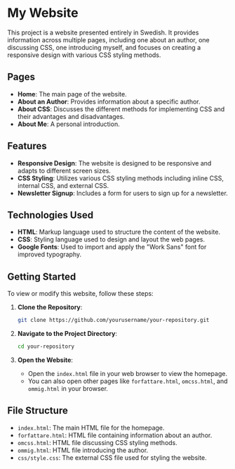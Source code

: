 # My Website

This project is a website presented entirely in Swedish. It provides information across multiple pages, including one about an author, one discussing CSS, one introducing myself, and focuses on creating a responsive design with various CSS styling methods.

## Pages

- **Home**: The main page of the website.
- **About an Author**: Provides information about a specific author.
- **About CSS**: Discusses the different methods for implementing CSS and their advantages and disadvantages.
- **About Me**: A personal introduction.

## Features

- **Responsive Design**: The website is designed to be responsive and adapts to different screen sizes.
- **CSS Styling**: Utilizes various CSS styling methods including inline CSS, internal CSS, and external CSS.
- **Newsletter Signup**: Includes a form for users to sign up for a newsletter.

## Technologies Used

- **HTML**: Markup language used to structure the content of the website.
- **CSS**: Styling language used to design and layout the web pages.
- **Google Fonts**: Used to import and apply the "Work Sans" font for improved typography.

## Getting Started

To view or modify this website, follow these steps:

1. **Clone the Repository**: 
    ```bash
    git clone https://github.com/yourusername/your-repository.git
    ```

2. **Navigate to the Project Directory**:
    ```bash
    cd your-repository
    ```

3. **Open the Website**:
   - Open the `index.html` file in your web browser to view the homepage.
   - You can also open other pages like `forfattare.html`, `omcss.html`, and `ommig.html` in your browser.

## File Structure

- `index.html`: The main HTML file for the homepage.
- `forfattare.html`: HTML file containing information about an author.
- `omcss.html`: HTML file discussing CSS styling methods.
- `ommig.html`: HTML file introducing the author.
- `css/style.css`: The external CSS file used for styling the website.
